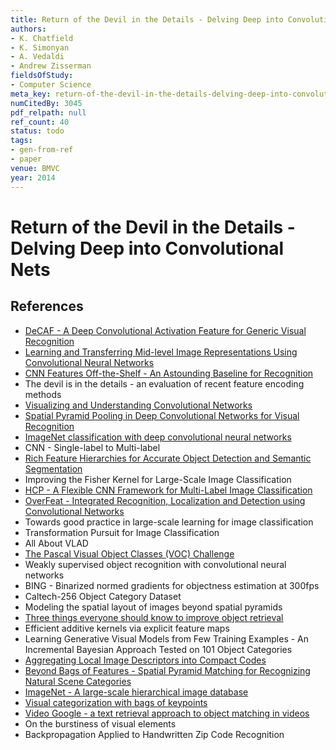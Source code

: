 ```yaml
---
title: Return of the Devil in the Details - Delving Deep into Convolutional Nets
authors:
- K. Chatfield
- K. Simonyan
- A. Vedaldi
- Andrew Zisserman
fieldsOfStudy:
- Computer Science
meta_key: return-of-the-devil-in-the-details-delving-deep-into-convolutional-nets
numCitedBy: 3045
pdf_relpath: null
ref_count: 40
status: todo
tags:
- gen-from-ref
- paper
venue: BMVC
year: 2014
---
```


# Return of the Devil in the Details - Delving Deep into Convolutional Nets

## References

- [DeCAF - A Deep Convolutional Activation Feature for Generic Visual Recognition](./decaf-a-deep-convolutional-activation-feature-for-generic-visual-recognition.md)
- [Learning and Transferring Mid-level Image Representations Using Convolutional Neural Networks](./learning-and-transferring-mid-level-image-representations-using-convolutional-neural-networks.md)
- [CNN Features Off-the-Shelf - An Astounding Baseline for Recognition](./cnn-features-off-the-shelf-an-astounding-baseline-for-recognition.md)
- The devil is in the details - an evaluation of recent feature encoding methods
- [Visualizing and Understanding Convolutional Networks](./visualizing-and-understanding-convolutional-networks.md)
- [Spatial Pyramid Pooling in Deep Convolutional Networks for Visual Recognition](./spatial-pyramid-pooling-in-deep-convolutional-networks-for-visual-recognition.md)
- [ImageNet classification with deep convolutional neural networks](./imagenet-classification-with-deep-convolutional-neural-networks.md)
- CNN - Single-label to Multi-label
- [Rich Feature Hierarchies for Accurate Object Detection and Semantic Segmentation](./rich-feature-hierarchies-for-accurate-object-detection-and-semantic-segmentation.md)
- Improving the Fisher Kernel for Large-Scale Image Classification
- [HCP - A Flexible CNN Framework for Multi-Label Image Classification](./hcp-a-flexible-cnn-framework-for-multi-label-image-classification.md)
- [OverFeat - Integrated Recognition, Localization and Detection using Convolutional Networks](./overfeat-integrated-recognition-localization-and-detection-using-convolutional-networks.md)
- Towards good practice in large-scale learning for image classification
- Transformation Pursuit for Image Classification
- All About VLAD
- [The Pascal Visual Object Classes (VOC) Challenge](./the-pascal-visual-object-classes-voc-challenge.md)
- Weakly supervised object recognition with convolutional neural networks
- BING - Binarized normed gradients for objectness estimation at 300fps
- Caltech-256 Object Category Dataset
- Modeling the spatial layout of images beyond spatial pyramids
- [Three things everyone should know to improve object retrieval](./three-things-everyone-should-know-to-improve-object-retrieval.md)
- Efficient additive kernels via explicit feature maps
- Learning Generative Visual Models from Few Training Examples - An Incremental Bayesian Approach Tested on 101 Object Categories
- [Aggregating Local Image Descriptors into Compact Codes](./aggregating-local-image-descriptors-into-compact-codes.md)
- [Beyond Bags of Features - Spatial Pyramid Matching for Recognizing Natural Scene Categories](./beyond-bags-of-features-spatial-pyramid-matching-for-recognizing-natural-scene-categories.md)
- [ImageNet - A large-scale hierarchical image database](./imagenet-a-large-scale-hierarchical-image-database.md)
- [Visual categorization with bags of keypoints](./visual-categorization-with-bags-of-keypoints.md)
- [Video Google - a text retrieval approach to object matching in videos](./video-google-a-text-retrieval-approach-to-object-matching-in-videos.md)
- On the burstiness of visual elements
- Backpropagation Applied to Handwritten Zip Code Recognition
